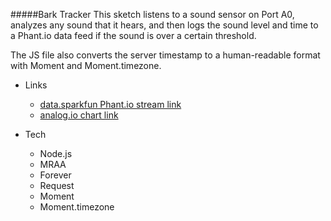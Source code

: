 #####Bark Tracker
This sketch listens to a sound sensor on Port A0, analyzes any sound that it hears, and then logs the sound level and time to a Phant.io data feed if the sound is over a certain threshold.

The JS file also converts the server timestamp to a human-readable format with Moment and Moment.timezone.

- Links
	- [data.sparkfun Phant.io stream link](https://data.sparkfun.com/streams/yA8Llvj4MXtdr3OmZ2VG)
	- [analog.io chart link](http://analog.io/#/s29)
	
- Tech
	- Node.js
	- MRAA
	- Forever
	- Request
	- Moment
	- Moment.timezone